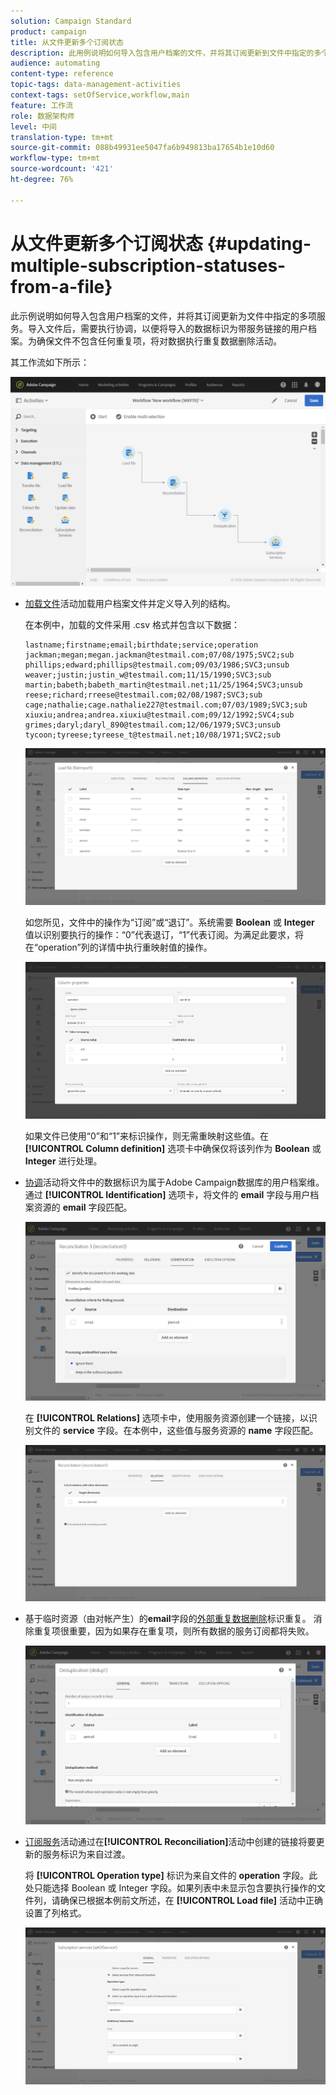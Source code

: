 ```yaml
---
solution: Campaign Standard
product: campaign
title: 从文件更新多个订阅状态
description: 此用例说明如何导入包含用户档案的文件，并将其订阅更新到文件中指定的多个服务。
audience: automating
content-type: reference
topic-tags: data-management-activities
context-tags: setOfService,workflow,main
feature: 工作流
role: 数据架构师
level: 中间
translation-type: tm+mt
source-git-commit: 088b49931ee5047fa6b949813ba17654b1e10d60
workflow-type: tm+mt
source-wordcount: '421'
ht-degree: 76%

---
```



# 从文件更新多个订阅状态 {#updating-multiple-subscription-statuses-from-a-file}

此示例说明如何导入包含用户档案的文件，并将其订阅更新为文件中指定的多项服务。导入文件后，需要执行协调，以便将导入的数据标识为带服务链接的用户档案。为确保文件不包含任何重复项，将对数据执行重复数据删除活动。

其工作流如下所示：

![](assets/subscription_activity_example1.png)

* [加载文件](../../automating/using/load-file.md)活动加载用户档案文件并定义导入列的结构。

   在本例中，加载的文件采用 .csv 格式并包含以下数据：

   ```
   lastname;firstname;email;birthdate;service;operation
   jackman;megan;megan.jackman@testmail.com;07/08/1975;SVC2;sub
   phillips;edward;phillips@testmail.com;09/03/1986;SVC3;unsub
   weaver;justin;justin_w@testmail.com;11/15/1990;SVC3;sub
   martin;babeth;babeth_martin@testmail.net;11/25/1964;SVC3;unsub
   reese;richard;rreese@testmail.com;02/08/1987;SVC3;sub
   cage;nathalie;cage.nathalie227@testmail.com;07/03/1989;SVC3;sub
   xiuxiu;andrea;andrea.xiuxiu@testmail.com;09/12/1992;SVC4;sub
   grimes;daryl;daryl_890@testmail.com;12/06/1979;SVC3;unsub
   tycoon;tyreese;tyreese_t@testmail.net;10/08/1971;SVC2;sub
   ```

   ![](assets/subscription_example_load_file.png)

   如您所见，文件中的操作为“订阅”或“退订”。系统需要 **Boolean** 或 **Integer** 值以识别要执行的操作：“0”代表退订，“1”代表订阅。为满足此要求，将在“operation”列的详情中执行重映射值的操作。

   ![](assets/subscription_example_remapping.png)

   如果文件已使用“0”和“1”来标识操作，则无需重映射这些值。在 **[!UICONTROL Column definition]** 选项卡中确保仅将该列作为 **Boolean** 或 **Integer** 进行处理。

* [协调](../../automating/using/reconciliation.md)活动将文件中的数据标识为属于Adobe Campaign数据库的用户档案维。 通过 **[!UICONTROL Identification]** 选项卡，将文件的 **email** 字段与用户档案资源的 **email** 字段匹配。

   ![](assets/subscription_activity_example3.png)

   在 **[!UICONTROL Relations]** 选项卡中，使用服务资源创建一个链接，以识别文件的 **service** 字段。在本例中，这些值与服务资源的 **name** 字段匹配。

   ![](assets/subscription_example_service_relation.png)

* 基于临时资源（由对帐产生）的&#x200B;**email**&#x200B;字段的[外部重复数据删除](../../automating/using/deduplication.md)标识重复。 消除重复项很重要，因为如果存在重复项，则所有数据的服务订阅都将失败。

   ![](assets/subscription_activity_example5.png)

* [订阅服务](../../automating/using/subscription-services.md)活动通过在&#x200B;**[!UICONTROL Reconciliation]**&#x200B;活动中创建的链接将要更新的服务标识为来自过渡。

   将 **[!UICONTROL Operation type]** 标识为来自文件的 **operation** 字段。此处只能选择 Boolean 或 Integer 字段。如果列表中未显示包含要执行操作的文件列，请确保已根据本例前文所述，在 **[!UICONTROL Load file]** 活动中正确设置了列格式。

   ![](assets/subscription_activity_example_from_file.png)

